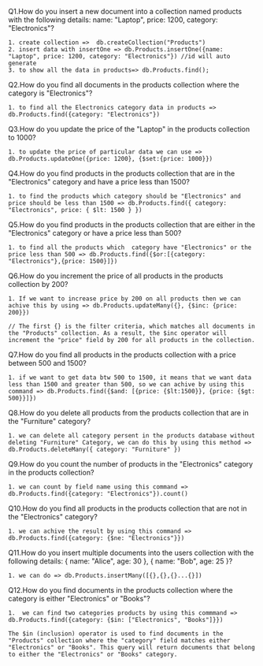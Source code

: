 Q1.How do you insert a new document into a collection named products with the following details: name: "Laptop", price: 1200, category: "Electronics"?

	1. create collection =>  db.createCollection("Products")
	2. insert data with insertOne => db.Products.insertOne({name: "Laptop", price: 1200, category: "Electronics"}) //id will auto generate
	3. to show all the data in products=> db.Products.find();


Q2.How do you find all documents in the products collection where the category is "Electronics"?

	1. to find all the Electronics category data in products => db.Products.find({category: "Electronics"})


Q3.How do you update the price of the "Laptop" in the products collection to 1000?
	
	1. to update the price of particular data we can use => db.Products.updateOne({price: 1200}, {$set:{price: 1000}})
	


Q4.How do you find products in the products collection that are in the "Electronics" category and have a price less than 1500?
	
	1. to find the products which category should be "Electronics" and price should be less than 1500 => db.Products.find({ category: "Electronics", price: { $lt: 1500 } })


Q5.How do you find products in the products collection that are either in the "Electronics" category or have a price less than 500?

	1. to find all the products which  category have "Electronics" or the price less than 500 => db.Products.find({$or:[{category: "Electronics"},{price: 1500}]})


Q6.How do you increment the price of all products in the products collection by 200?

	1. If we want to increase price by 200 on all products then we can achive this by using => db.Products.updateMany({}, {$inc: {price: 200}})

	// The first {} is the filter criteria, which matches all documents in the "Products" collection. As a result, the $inc operator will increment the "price" field by 200 for all products in the collection.



Q7.How do you find all products in the products collection with a price between 500 and 1500?

	1. if we want to get data btw 500 to 1500, it means that we want data less than 1500 and greater than 500, so we can achive by using this command => db.Products.find({$and: [{price: {$lt:1500}}, {price: {$gt: 500}}]})
	

Q8.How do you delete all products from the products collection that are in the "Furniture" category?

	1. we can delete all category persent in the products database without deleting "Furniture" Category, we can do this by using this method =>  db.Products.deleteMany({ category: "Furniture" })



Q9.How do you count the number of products in the "Electronics" category in the products collection?

	1. we can count by field name using this command => db.Products.find({category: "Electronics"}).count()


Q10.How do you find all products in the products collection that are not in the "Electronics" category?

	1. we can achive the result by using this command => db.Products.find({category: {$ne: "Electronics"}})


Q11.How do you insert multiple documents into the users collection with the following details: { name: "Alice", age: 30 }, { name: "Bob", age: 25 }?

	1. we can do => db.Products.insertMany([{},{},{}...{}])


Q12.How do you find documents in the products collection where the category is either "Electronics" or "Books"?

	1.  we can find two categories products by using this commmand => db.Products.find({category: {$in: ["Electronics", "Books"]}})

	The $in (inclusion) operator is used to find documents in the "Products" collection where the "category" field matches either "Electronics" or "Books". This query will return documents that belong to either the "Electronics" or "Books" category.